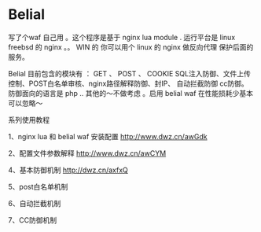 Belial
======
写了个waf 自己用 。这个程序是基于 nginx lua module .  运行平台是 linux  freebsd 的 nginx 。。 WIN 的 你可以用个 linux 的 nginx 做反向代理 保护后面的服务。

Belial 目前包含的模块有 ： GET 、 POST 、 COOKIE SQL注入防御、文件上传控制、POST白名单审核、nginx路径解释防御、封IP、
自动拦截防御 cc防御。  防御面向的语言是  php .. 其他的～不做考虑 。启用 belial waf 在性能损耗少基本可以忽略～ 


系列使用教程

1、nginx lua 和 belial waf 安装配置  http://www.dwz.cn/awGdk

2、配置文件参数解释 http://www.dwz.cn/awCYM

4、基本防御机制  http://dwz.cn/axfxQ

5、post白名单机制

6、自动拦截机制

7、CC防御机制

